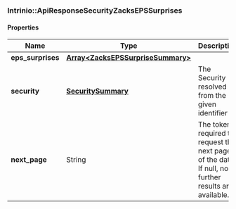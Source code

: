 

[//]: # (CLASS:Intrinio::ApiResponseSecurityZacksEPSSurprises)

[//]: # (KIND:object)

### Intrinio::ApiResponseSecurityZacksEPSSurprises

#### Properties

[//]: # (START_DEFINITION)

Name | Type | Description
------------ | ------------- | -------------
**eps_surprises** | [**Array&lt;ZacksEPSSurpriseSummary&gt;**](ZacksEPSSurpriseSummary.md) |  &nbsp;
**security** | [**SecuritySummary**](SecuritySummary.md) | The Security resolved from the given identifier &nbsp;
**next_page** | String | The token required to request the next page of the data. If null, no further results are available. &nbsp;

[//]: # (END_DEFINITION)


[//]: # (CONTAINED_CLASS:Intrinio::ZacksEPSSurpriseSummary)


[//]: # (CONTAINED_CLASS:Intrinio::SecuritySummary)




